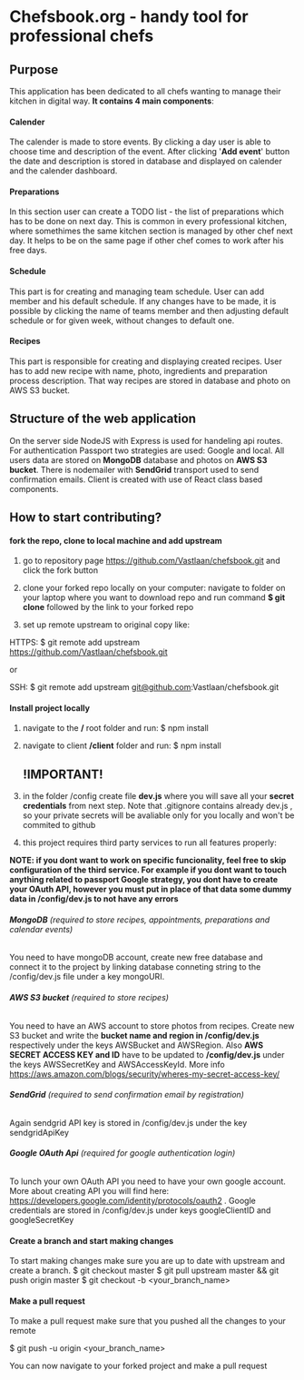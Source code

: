 # Chefsbook.org - handy tool for professional chefs

## Purpose

This application has been dedicated to all chefs wanting to manage their kitchen in digital way.
**It contains 4 main components**:

#### Calender

The calender is made to store events. By clicking a day user is able to choose time and description of the event.
After clicking '**Add event**' button the date and description is stored in database and displayed on calender and the calender dashboard.

#### Preparations

In this section user can create a TODO list - the list of preparations which has to be done on next day. This is common in every professional kitchen, where somethimes the same kitchen section is managed by other chef next day. It helps to be on the same page if other chef comes to work after his free days.

#### Schedule

This part is for creating and managing team schedule. User can add member and his default schedule. If any changes have to be made, it is possible by clicking the name of teams member and then adjusting default schedule or for given week, without changes to default one.

#### Recipes

This part is responsible for creating and displaying created recipes. User has to add new recipe with name, photo, ingredients and preparation process description. That way recipes are stored in database and photo on AWS S3 bucket.

## Structure of the web application

On the server side NodeJS with Express is used for handeling api routes. For authentication Passport two strategies are used: Google and local.
All users data are stored on **MongoDB** database and photos on **AWS S3 bucket**. There is nodemailer with **SendGrid** transport used to send confirmation emails.
Client is created with use of React class based components.

## How to start contributing?

#### fork the repo, clone to local machine and add upstream

1. go to repository page https://github.com/Vastlaan/chefsbook.git and click the fork button

2. clone your forked repo locally on your computer:
   navigate to folder on your laptop where you want to download repo and run command **\$ git clone** followed by the link to your forked repo

3. set up remote upstream to original copy like:

HTTPS: \$ git remote add upstream https://github.com/Vastlaan/chefsbook.git

or

SSH: \$ git remote add upstream git@github.com:Vastlaan/chefsbook.git

#### Install project locally

1. navigate to the **/** root folder and run:
   \$ npm install
2. navigate to client **/client** folder and run:
   \$ npm install


    ## !IMPORTANT!

3. in the folder /config create file **dev.js** where you will save all your **secret credentials** from next step. Note that .gitignore contains already dev.js , so your private secrets will be avaliable only for you locally and won't be commited to github

4. this project requires third party services to run all features properly:

**NOTE: if you dont want to work on specific funcionality, feel free to skip configuration of the third service. For example if you dont want to touch anything related to passport Google strategy, you dont have to create your OAuth API, however you must put in place of that data some dummy data in /config/dev.js to not have any errors**

###### **MongoDB** (required to store recipes, appointments, preparations and calendar events)

You need to have mongoDB account, create new free database and connect it to the project by linking database conneting string to the /config/dev.js file under a key mongoURI.

###### **AWS S3 bucket** (required to store recipes)

You need to have an AWS account to store photos from recipes. Create new S3 bucket and write the **bucket name and region in /config/dev.js** respectively under the keys AWSBucket and AWSRegion. Also **AWS SECRET ACCESS KEY and ID** have to be updated to **/config/dev.js** under the keys AWSSecretKey and AWSAccessKeyId. More info https://aws.amazon.com/blogs/security/wheres-my-secret-access-key/

###### **SendGrid** (required to send confirmation email by registration)

Again sendgrid API key is stored in /config/dev.js under the key sendgridApiKey

###### **Google OAuth Api** (required for google authentication login)

To lunch your own OAuth API you need to have your own google account. More about creating API you will find here: https://developers.google.com/identity/protocols/oauth2 . Google credentials are stored in /config/dev.js under keys googleClientID and googleSecretKey

#### Create a branch and start making changes

To start making changes make sure you are up to date with upstream and create a branch.
\$ git checkout master
\$ git pull upstream master && git push origin master
\$ git checkout -b <your_branch_name>

#### Make a pull request

To make a pull request make sure that you pushed all the changes to your remote

\$ git push -u origin <your_branch_name>

You can now navigate to your forked project and make a pull request
